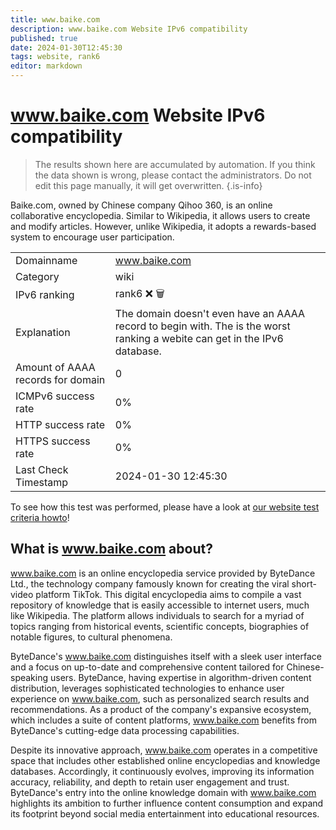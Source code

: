 ```yaml
---
title: www.baike.com
description: www.baike.com Website IPv6 compatibility
published: true
date: 2024-01-30T12:45:30
tags: website, rank6
editor: markdown
---
```


# www.baike.com Website IPv6 compatibility

> The results shown here are accumulated by automation. If you think the data shown is wrong, please contact the administrators. 
> Do not edit this page manually, it will get overwritten.
{.is-info}

Baike.com, owned by Chinese company Qihoo 360, is an online collaborative encyclopedia. Similar to Wikipedia, it allows users to create and modify articles. However, unlike Wikipedia, it adopts a rewards-based system to encourage user participation.


|   |   |
| - | - |
| Domainname | www.baike.com
| Category | wiki |
| IPv6 ranking | rank6 :x: :wastebasket: |
| Explanation | The domain doesn't even have an AAAA record to begin with. The is the worst ranking a webite can get in the IPv6 database. |
| Amount of AAAA records for domain | 0 |
| ICMPv6 success rate | 0%|
| HTTP success rate | 0% |
| HTTPS success rate | 0% |
| Last Check Timestamp | 2024-01-30 12:45:30 |

To see how this test was performed, please have a look at [our website test criteria howto](/howto/testcriteria/website)!


## What is www.baike.com about?
www.baike.com is an online encyclopedia service provided by ByteDance Ltd., the technology company famously known for creating the viral short-video platform TikTok. This digital encyclopedia aims to compile a vast repository of knowledge that is easily accessible to internet users, much like Wikipedia. The platform allows individuals to search for a myriad of topics ranging from historical events, scientific concepts, biographies of notable figures, to cultural phenomena.

ByteDance's www.baike.com distinguishes itself with a sleek user interface and a focus on up-to-date and comprehensive content tailored for Chinese-speaking users. ByteDance, having expertise in algorithm-driven content distribution, leverages sophisticated technologies to enhance user experience on www.baike.com, such as personalized search results and recommendations. As a product of the company's expansive ecosystem, which includes a suite of content platforms, www.baike.com benefits from ByteDance's cutting-edge data processing capabilities.

Despite its innovative approach, www.baike.com operates in a competitive space that includes other established online encyclopedias and knowledge databases. Accordingly, it continuously evolves, improving its information accuracy, reliability, and depth to retain user engagement and trust. ByteDance's entry into the online knowledge domain with www.baike.com highlights its ambition to further influence content consumption and expand its footprint beyond social media entertainment into educational resources.
